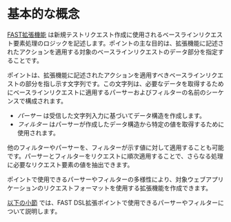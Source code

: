 [link-fast]:                ../intro.md
[link-parsers]:             parsers.md

# 基本的な概念

[FAST拡張機能][link-fast] は新規テストリクエスト作成に使用されるベースラインリクエスト要素処理のロジックを記述します。ポイントの主な目的は、拡張機能に記述されたアクションを適用する対象のベースラインリクエストのデータ部分を指定することです。

ポイントは、拡張機能に記述されたアクションを適用すべきベースラインリクエストの部分を指し示す文字列です。この文字列は、必要なデータを取得するためにベースラインリクエストに適用するパーサーおよびフィルターの名前のシーケンスで構成されます。

* *パーサー* は受信した文字列入力に基づいてデータ構造を作成します。 
* *フィルター* はパーサーが作成したデータ構造から特定の値を取得するために使用されます。 

他のフィルターやパーサーを、フィルターが示す値に対して適用することも可能です。パーサーとフィルターをリクエストに順次適用することで、さらなる処理に必要なリクエスト要素の値を抽出できます。  

ポイントで使用できるパーサーやフィルターの多様性により、対象ウェブアプリケーションのリクエストフォーマットを使用する拡張機能を作成できます。

[以下の小節][link-parsers] では、FAST DSL拡張ポイントで使用できるパーサーやフィルターについて説明します。